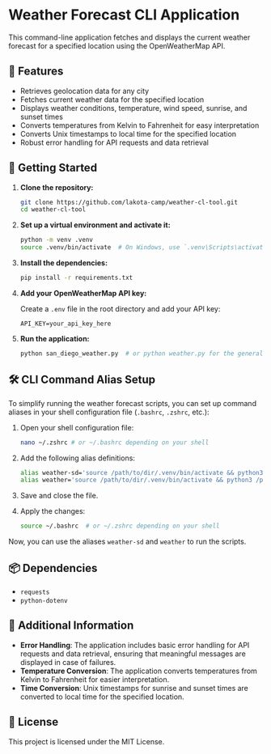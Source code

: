 # Weather Forecast CLI Application

This command-line application fetches and displays the current weather forecast for a specified location using the OpenWeatherMap API.

## 🌟 Features

- Retrieves geolocation data for any city
- Fetches current weather data for the specified location
- Displays weather conditions, temperature, wind speed, sunrise, and sunset times
- Converts temperatures from Kelvin to Fahrenheit for easy interpretation
- Converts Unix timestamps to local time for the specified location
- Robust error handling for API requests and data retrieval

## 🚀 Getting Started

1. **Clone the repository:**

    ```bash
    git clone https://github.com/lakota-camp/weather-cl-tool.git
    cd weather-cl-tool
    ```

2. **Set up a virtual environment and activate it:**

    ```bash
    python -m venv .venv
    source .venv/bin/activate  # On Windows, use `.venv\Scripts\activate`
    ```

3. **Install the dependencies:**

    ```bash
    pip install -r requirements.txt
    ```

4. **Add your OpenWeatherMap API key:**

    Create a `.env` file in the root directory and add your API key:

    ```plaintext
    API_KEY=your_api_key_here
    ```

5. **Run the application:**

    ```bash
    python san_diego_weather.py  # or python weather.py for the general script
    ```

## 🛠️ CLI Command Alias Setup

To simplify running the weather forecast scripts, you can set up command aliases in your shell configuration file (`.bashrc`, `.zshrc`, etc.):

1. Open your shell configuration file:

    ```bash
    nano ~/.zshrc # or ~/.bashrc depending on your shell
    ```

2. Add the following alias definitions:

    ```bash
    alias weather-sd='source /path/to/dir/.venv/bin/activate && python3 /path/to/dir/san_diego_weather.py'
    alias weather='source /path/to/dir/.venv/bin/activate && python3 /path/to/dir/weather.py'
    ```

3. Save and close the file.

4. Apply the changes:

    ```bash
    source ~/.bashrc  # or ~/.zshrc depending on your shell
    ```

Now, you can use the aliases `weather-sd` and `weather` to run the scripts.

## 📦 Dependencies

- `requests`
- `python-dotenv`

## 📝 Additional Information

- **Error Handling**: The application includes basic error handling for API requests and data retrieval, ensuring that meaningful messages are displayed in case of failures.
- **Temperature Conversion**: The application converts temperatures from Kelvin to Fahrenheit for easier interpretation.
- **Time Conversion**: Unix timestamps for sunrise and sunset times are converted to local time for the specified location.

## 📄 License

This project is licensed under the MIT License.
